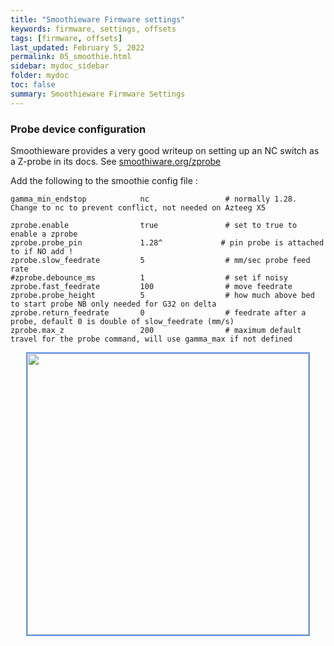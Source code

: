 ```yaml
---
title: "Smoothieware Firmware settings"
keywords: firmware, settings, offsets
tags: [firmware, offsets]
last_updated: February 5, 2022
permalink: 05_smoothie.html
sidebar: mydoc_sidebar
folder: mydoc
toc: false
summary: Smoothieware Firmware Settings
---
```

### Probe device configuration
Smoothieware provides a very good writeup on setting up an NC switch as a Z-probe in its docs. See <a href="smoothiware.org/zprobe" target="blank">smoothiware.org/zprobe</a>

Add the following to the smoothie config file :

```
gamma_min_endstop            nc                 # normally 1.28. Change to nc to prevent conflict, not needed on Azteeg X5

zprobe.enable                true               # set to true to enable a zprobe
zprobe.probe_pin             1.28^             # pin probe is attached to if NO add !
zprobe.slow_feedrate         5                  # mm/sec probe feed rate
#zprobe.debounce_ms          1                  # set if noisy
zprobe.fast_feedrate         100                # move feedrate
zprobe.probe_height          5                  # how much above bed to start probe NB only needed for G32 on delta
zprobe.return_feedrate       0                  # feedrate after a probe, default 0 is double of slow_feedrate (mm/s)
zprobe.max_z                 200                # maximum default travel for the probe command, will use gamma_max if not defined
````

<div style="width:100%;text-align:center;"> 
<a href="images\05_probe-offsets-sm.png" data-lity> <img src="images\05_probe-offsets-sm.png" style="width:450px; border:2px solid CornflowerBlue"></a></div>

